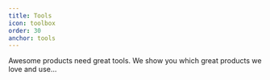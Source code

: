 ```yaml
---
title: Tools
icon: toolbox
order: 30
anchor: tools
---
```


Awesome products need great tools. We show you which great products we love and use...
